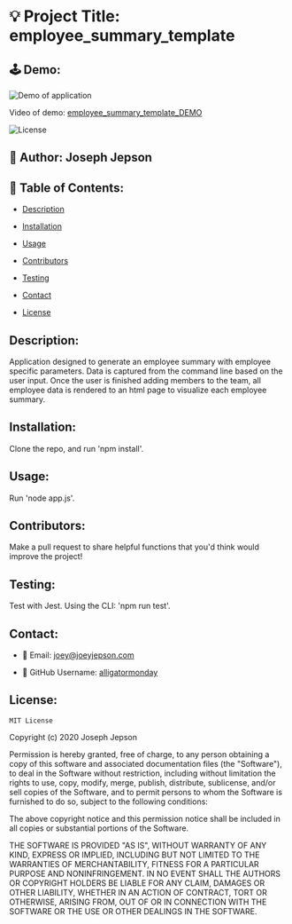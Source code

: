 # 💡 Project Title: employee_summary_template 

## 🕹 Demo:

![Demo of application](assets/employee_summary_template_DEMO.gif)

Video of demo: [employee_summary_template_DEMO](https://drive.google.com/file/d/1BvwoQ04vJjtSgqQXfkcedO76wHiqZA66/view) 

![License](https://img.shields.io/badge/License-MIT-yellow) 
## 👤 Author: Joseph Jepson 

  ## 📜 Table of Contents: 

  * [Description](#Description) 

  * [Installation](#Installation) 

  * [Usage](#Usage) 

  * [Contributors](#Contributors) 

  * [Testing](#Testing)

  * [Contact](#Contact) 

  * [License](#License) 

  ## Description: 
 Application designed to generate an employee summary with employee specific parameters. Data is captured from the command line based on the user input. Once the user is finished adding members to the team, all employee data is rendered to an html page to visualize each employee summary. 
## Installation: 
 Clone the repo, and run 'npm install'. 
## Usage: 
 Run 'node app.js'. 
## Contributors: 
 Make a pull request to share helpful functions that you'd think would improve the project! 
## Testing: 
 Test with Jest. Using the CLI: 'npm run test'.

  ## Contact: 
 
  * 💌  Email: joey@joeyjepson.com 
 
  * 👤  GitHub Username: [alligatormonday](https://github.com/alligatormonday) 

  ## License: 
 
  
    MIT License

Copyright (c) 2020 Joseph Jepson

Permission is hereby granted, free of charge, to any person obtaining a copy
of this software and associated documentation files (the "Software"), to deal
in the Software without restriction, including without limitation the rights
to use, copy, modify, merge, publish, distribute, sublicense, and/or sell
copies of the Software, and to permit persons to whom the Software is
furnished to do so, subject to the following conditions:

The above copyright notice and this permission notice shall be included in all
copies or substantial portions of the Software.

THE SOFTWARE IS PROVIDED "AS IS", WITHOUT WARRANTY OF ANY KIND, EXPRESS OR
IMPLIED, INCLUDING BUT NOT LIMITED TO THE WARRANTIES OF MERCHANTABILITY,
FITNESS FOR A PARTICULAR PURPOSE AND NONINFRINGEMENT. IN NO EVENT SHALL THE
AUTHORS OR COPYRIGHT HOLDERS BE LIABLE FOR ANY CLAIM, DAMAGES OR OTHER
LIABILITY, WHETHER IN AN ACTION OF CONTRACT, TORT OR OTHERWISE, ARISING FROM,
OUT OF OR IN CONNECTION WITH THE SOFTWARE OR THE USE OR OTHER DEALINGS IN THE
SOFTWARE.